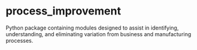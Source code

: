 # process_improvement
Python package containing modules designed to assist in identifying, understanding, and eliminating variation from business and manufacturing processes.
